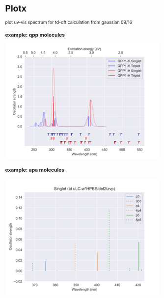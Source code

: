 # Plotx

plot uv-vis spectrum for td-dft calculation from gaussian 09/16

### example: qpp molecules
![qpp](./example/qpp.png)

### example: apa molecules
![apa](./example/apa.png)
